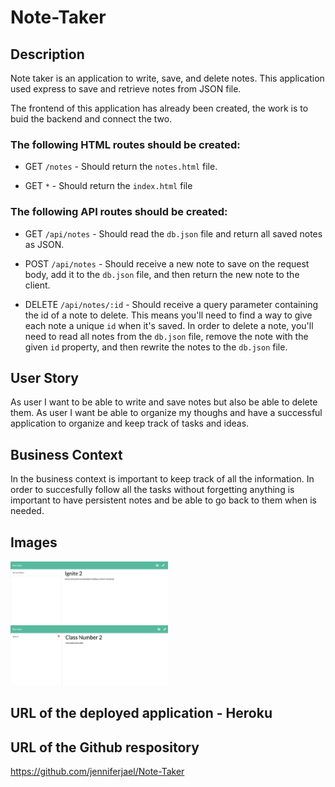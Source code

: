 # Note-Taker

## Description

Note taker is an application to write, save, and delete notes. This application used express to save and retrieve notes from JSON file.

The frontend of this application has already been created, the work is to buid the backend and connect the two.

### The following HTML routes should be created:

  * GET `/notes` - Should return the `notes.html` file.

  * GET `*` - Should return the `index.html` file

### The following API routes should be created:

  * GET `/api/notes` - Should read the `db.json` file and return all saved notes as JSON.

  * POST `/api/notes` - Should receive a new note to save on the request body, add it to the `db.json` file, and then return the new note to the client.

  * DELETE `/api/notes/:id` - Should receive a query parameter containing the id of a note to delete. This means you'll need to find a way to give each note a unique `id` when it's saved. In order to delete a note, you'll need to read all notes from the `db.json` file, remove the note with the given `id` property, and then rewrite the notes to the `db.json` file.

## User Story

As user I want to be able to write and save notes but also be able to delete them. As user I want be able to organize my thoughs and have a successful application to organize and keep track of tasks and ideas.


## Business Context

In the business context is important to keep track of all the information. In order to succesfully follow all the tasks without forgetting anything is important to have persistent notes and be able to go back to them when is needed.

## Images

<img src='images/oneNote.png' alt='first note' width='50%' height='50%'>
<img src='images/secondNote.png' alt='one note saved and second created' width='50%' height='50%'>

## URL of the deployed application - Heroku


## URL of the Github respository
<https://github.com/jenniferjael/Note-Taker>




